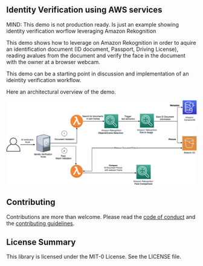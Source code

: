 ## Identity Verification using AWS services

MIND: This demo is not production ready. Is just an example showing identity verification worflow leveraging Amazon Rekognition

This demo shows how to leverage on Amazon Rekognition in order to aquire an identification document (ID document, Passport, Driving License), reading avalues from the document 
and verify the face in the document with the owner at a browser webcam.

This demo can be a starting point in discussion and implementation of an ideintity verification workflow.

Here an architectural overview of the demo.

<p align="center">
  <img src="docs/diagram.png" alt="Architecture Diagram" />
</p>


## Contributing

Contributions are more than welcome. Please read the [code of conduct](CODE_OF_CONDUCT.md) and the [contributing guidelines](CONTRIBUTING.md).

## License Summary

This library is licensed under the MIT-0 License. See the LICENSE file.
